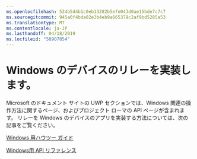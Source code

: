```yaml
---
ms.openlocfilehash: 534b5d4b1c0eb13282b5efe043d0ae15bde7c7c7
ms.sourcegitcommit: 945a0f4bda02e3b4eb9a665379c2af9bd5285a53
ms.translationtype: MT
ms.contentlocale: ja-JP
ms.lasthandoff: 04/18/2019
ms.locfileid: "58907854"
---
```

# <a name="implementing-device-relay-for-windows"></a>Windows のデバイスのリレーを実装します。

Microsoft のドキュメント サイトの UWP セクションでは、Windows 関連の操作方法に関するページ、およびプロジェクト ローマの API ページが含まれます。 リレーを Windows のデバイスのアプリを実装する方法については、次の記事をご覧ください。

[Windows 用ハウツー ガイド](https://docs.microsoft.com/windows/uwp/launch-resume/connected-apps-and-devices)

[Windows用 API リファレンス](https://docs.microsoft.com/uwp/api/Windows.System.RemoteSystems)